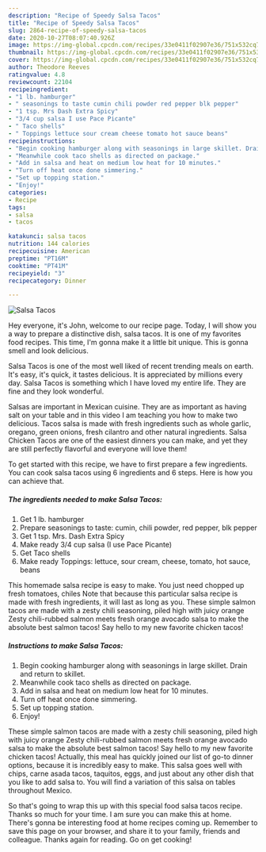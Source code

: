 ```yaml
---
description: "Recipe of Speedy Salsa Tacos"
title: "Recipe of Speedy Salsa Tacos"
slug: 2864-recipe-of-speedy-salsa-tacos
date: 2020-10-27T08:07:40.926Z
image: https://img-global.cpcdn.com/recipes/33e0411f02907e36/751x532cq70/salsa-tacos-recipe-main-photo.jpg
thumbnail: https://img-global.cpcdn.com/recipes/33e0411f02907e36/751x532cq70/salsa-tacos-recipe-main-photo.jpg
cover: https://img-global.cpcdn.com/recipes/33e0411f02907e36/751x532cq70/salsa-tacos-recipe-main-photo.jpg
author: Theodore Reeves
ratingvalue: 4.8
reviewcount: 22104
recipeingredient:
- "1 lb. hamburger"
- " seasonings to taste cumin chili powder red pepper blk pepper"
- "1 tsp. Mrs Dash Extra Spicy"
- "3/4 cup salsa I use Pace Picante"
- " Taco shells"
- " Toppings lettuce sour cream cheese tomato hot sauce beans"
recipeinstructions:
- "Begin cooking hamburger along with seasonings in large skillet. Drain and return to skillet."
- "Meanwhile cook taco shells as directed on package."
- "Add in salsa and heat on medium low heat for 10 minutes."
- "Turn off heat once done simmering."
- "Set up topping station."
- "Enjoy!"
categories:
- Recipe
tags:
- salsa
- tacos

katakunci: salsa tacos 
nutrition: 144 calories
recipecuisine: American
preptime: "PT16M"
cooktime: "PT41M"
recipeyield: "3"
recipecategory: Dinner

---
```



![Salsa Tacos](https://img-global.cpcdn.com/recipes/33e0411f02907e36/751x532cq70/salsa-tacos-recipe-main-photo.jpg)

Hey everyone, it's John, welcome to our recipe page. Today, I will show you a way to prepare a distinctive dish, salsa tacos. It is one of my favorites food recipes. This time, I'm gonna make it a little bit unique. This is gonna smell and look delicious.

Salsa Tacos is one of the most well liked of recent trending meals on earth. It's easy, it's quick, it tastes delicious. It is appreciated by millions every day. Salsa Tacos is something which I have loved my entire life. They are fine and they look wonderful.

Salsas are important in Mexican cuisine. They are as important as having salt on your table and in this video I am teaching you how to make two delicious. Tacos salsa is made with fresh ingredients such as whole garlic, oregano, green onions, fresh cilantro and other natural ingredients. Salsa Chicken Tacos are one of the easiest dinners you can make, and yet they are still perfectly flavorful and everyone will love them!


To get started with this recipe, we have to first prepare a few ingredients. You can cook salsa tacos using 6 ingredients and 6 steps. Here is how you can achieve that.

<!--inarticleads1-->

##### The ingredients needed to make Salsa Tacos:

1. Get 1 lb. hamburger
1. Prepare  seasonings to taste: cumin, chili powder, red pepper, blk pepper
1. Get 1 tsp. Mrs. Dash Extra Spicy
1. Make ready 3/4 cup salsa (I use Pace Picante)
1. Get  Taco shells
1. Make ready  Toppings: lettuce, sour cream, cheese, tomato, hot sauce, beans


This homemade salsa recipe is easy to make. You just need chopped up fresh tomatoes, chiles Note that because this particular salsa recipe is made with fresh ingredients, it will last as long as you. These simple salmon tacos are made with a zesty chili seasoning, piled high with juicy orange Zesty chili-rubbed salmon meets fresh orange avocado salsa to make the absolute best salmon tacos! Say hello to my new favorite chicken tacos! 

<!--inarticleads2-->

##### Instructions to make Salsa Tacos:

1. Begin cooking hamburger along with seasonings in large skillet. Drain and return to skillet.
1. Meanwhile cook taco shells as directed on package.
1. Add in salsa and heat on medium low heat for 10 minutes.
1. Turn off heat once done simmering.
1. Set up topping station.
1. Enjoy!


These simple salmon tacos are made with a zesty chili seasoning, piled high with juicy orange Zesty chili-rubbed salmon meets fresh orange avocado salsa to make the absolute best salmon tacos! Say hello to my new favorite chicken tacos! Actually, this meal has quickly joined our list of go-to dinner options, because it is incredibly easy to make. This salsa goes well with chips, carne asada tacos, taquitos, eggs, and just about any other dish that you like to add salsa to. You will find a variation of this salsa on tables throughout Mexico. 

So that's going to wrap this up with this special food salsa tacos recipe. Thanks so much for your time. I am sure you can make this at home. There's gonna be interesting food at home recipes coming up. Remember to save this page on your browser, and share it to your family, friends and colleague. Thanks again for reading. Go on get cooking!
